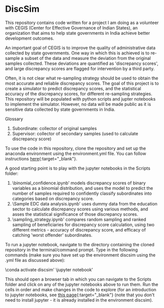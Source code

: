 # DiscSim

This repository contains code written for a project I am doing as a volunteer with CEGIS (Center for Effective Governance of Indian States), an organization that aims to help state governments in India achieve better development outcomes. 

An important goal of CEGIS is to improve the quality of administrative data collected by state governments. One way in which this is achieved is to re-sample a subset of the data and measure the deviation from the original samples collected. These deviations are quantified as 'discrepancy scores', and large discrepancy scores are flagged for intervention by a third party.

Often, it is not clear what re-sampling strategy should be used to obtain the most accurate and reliable discrepancy scores. The goal of this project is to create a simulator to predict discrepancy scores, and the statistical accuracy of the discrepancy scores, for different re-sampling strategies. This repository will be populated with python scripts and jupter notebooks to implement the simulator. However, no data will be made public as it is sensitive data collected by state governments in India.

Glossary
1. Subordinate: collector of original samples
2. Supervisor: collector of secondary samples (used to calculate discrepancy score)

To use the code in this repository, clone the repository and set up the anaconda environment using the environment.yml file. You can follow instructions [here](https://conda.io/projects/conda/en/latest/user-guide/tasks/manage-environments.html#creating-an-environment-from-an-environment-yml-file:~:text=%2D%2Dhelp.-,Creating%20an%20environment%20from%20an%20environment.yml%20file,-%EF%83%81){:target="_blank"}.

A good starting point is to play with the jupyter notebooks in the Scripts folder:
1. \binomial_confidence.ipynb' models discrepancy scores of binary variables as a binomial distribution, and uses the model to predict the number of samples required to confidently classify subordinates into categories based on discrepancy score.
2. \Sample EDC data analysis.ipynb' uses dummy data from the education sector to calculate discrepancy scores using various methods, and asses the statistical significance of those discrepancy scores.
3. \sampling_strategy.ipynb' compares random sampling and ranked sampling of beneficiaries for discrepancy score calculation, using two different metrics - accuracy of discrepancy score, and efficacy of catching 'worst offender' subordinates.

To run a jupyter notebook, navigate to the directory containing the cloned repository in the terminal/command prompt. Type in the following commands (make sure you have set up the environment discsim using the .yml file as discussed above):

\conda activate discsim' 
\jupyter notebook'

This should open a browser tab in which you can navigate to the Scripts folder and click on any of the jupyter notebooks above to run them. Run the cells in order and make changes in the code to explore (for an introduction to jupyter notebooks, see [this page](https://realpython.com/jupyter-notebook-introduction/){:target="_blank"} (note that you don't need to install jupyter - it is already installed in the environment discsim).
